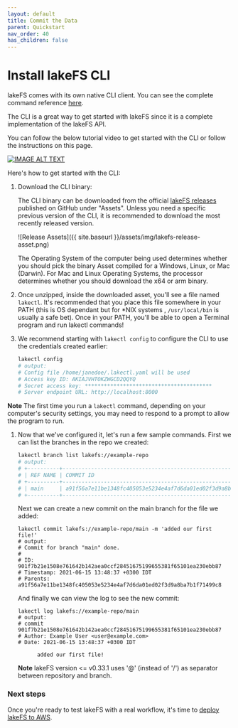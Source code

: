 ```yaml
---
layout: default
title: Commit the Data
parent: Quickstart
nav_order: 40
has_children: false
---
```


# Install lakeFS CLI

  lakeFS comes with its own native CLI client. You can see the complete command reference [here](../reference/commands.md).

  The CLI is a great way to get started with lakeFS since it is a complete implementation of the lakeFS API.

  You can follow the below tutorial video to get started with the CLI or follow the instructions on this page.

  [![IMAGE ALT TEXT](http://img.youtube.com/vi/8nO7RT411nA/0.jpg)](http://www.youtube.com/watch?v=8nO7RT411nA "Install the lakeFS CLI")

  Here's how to get started with the CLI:

  1. Download the CLI binary:

     The CLI binary can be downloaded from the official [lakeFS releases](https://github.com/treeverse/lakeFS/releases) published on GitHub under "Assets". Unless you need a specific previous version of the CLI, it is recommended to download the most recently released version.

      ![Release Assets]({{ site.baseurl }}/assets/img/lakefs-release-asset.png)

     The Operating System of the computer being used determines whether you should pick the binary Asset compiled for a Windows, Linux, or Mac (Darwin). For Mac and Linux Operating Systems, the processor determines whether you should download the x64 or arm binary. 
  
  
  1. Once unzipped, inside the downloaded asset, you'll see a file named `lakectl`. It's recommended that you place this file somewhere in your PATH (this is OS dependant but for *NIX systems , `/usr/local/bin` is usually a safe bet). Once in your PATH, you'll be able to open a Terminal program and run lakectl commands!

  1. We recommend starting with `lakectl config` to configure the CLI to use the credentials created earlier:

     ```bash
     lakectl config
     # output:
     # Config file /home/janedoe/.lakectl.yaml will be used
     # Access key ID: AKIAJVHTOKZWGCD2QQYQ
     # Secret access key: ****************************************
     # Server endpoint URL: http://localhost:8000
     ```
   **Note** The first time you run a `lakectl` command, depending on your computer's security settings, you may need to respond to a prompt to allow the program to run. 

  1. Now that we've configured it, let's run a few sample commands. First we can list the branches in the repo we created:

     ```bash
     lakectl branch list lakefs://example-repo
     # output:
     # +----------+------------------------------------------------------------------+
     # | REF NAME | COMMIT ID                                                        |
     # +----------+------------------------------------------------------------------+
     # | main     | a91f56a7e11be1348fc405053e5234e4af7d6da01ed02f3d9a8ba7b1f71499c8 |
     # +----------+------------------------------------------------------------------+
     ```
     Next we can create a new commit on the main branch for the file we added:
     ```
     lakectl commit lakefs://example-repo/main -m 'added our first file!'
     # output:
     # Commit for branch "main" done.
     # 
     # ID: 901f7b21e1508e761642b142aea0ccf28451675199655381f65101ea230ebb87
     # Timestamp: 2021-06-15 13:48:37 +0300 IDT
     # Parents: a91f56a7e11be1348fc405053e5234e4af7d6da01ed02f3d9a8ba7b1f71499c8
     ```
     And finally we can view the log to see the new commit:
     ```
     lakectl log lakefs://example-repo/main
     # output:  
     # commit 901f7b21e1508e761642b142aea0ccf28451675199655381f65101ea230ebb87
     # Author: Example User <user@example.com>
     # Date: 2021-06-15 13:48:37 +0300 IDT
       
           added our first file! 
     ```

     **Note** lakeFS version <= v0.33.1 uses '@' (instead of '/') as separator between repository and branch.

### Next steps

Once you're ready to test lakeFS with a real workflow, it's time to [deploy lakeFS to AWS](../deploy/index.md).
